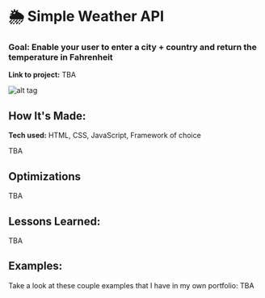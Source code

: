# 🌦 Simple Weather API

### Goal: Enable your user to enter a city + country and return the temperature in Fahrenheit

**Link to project:** TBA

![alt tag](http://placecorgi.com/1200/650)

## How It's Made:

**Tech used:** HTML, CSS, JavaScript, Framework of choice

TBA

## Optimizations

TBA

## Lessons Learned:

TBA

## Examples:
Take a look at these couple examples that I have in my own portfolio: TBA



